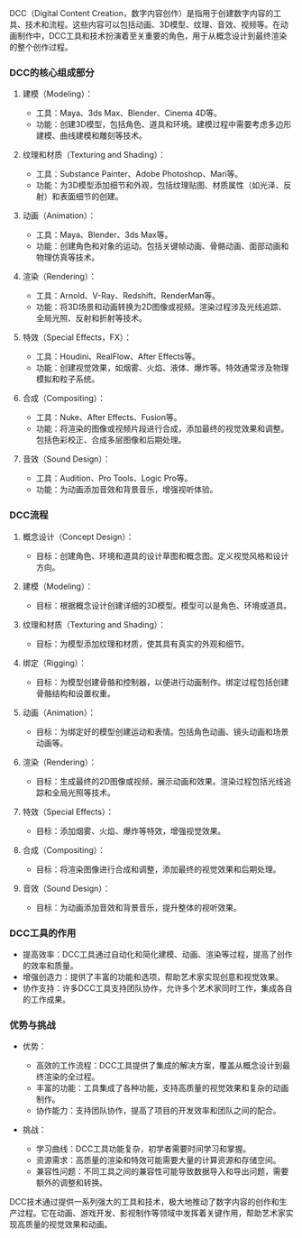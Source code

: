 DCC（Digital Content Creation，数字内容创作）是指用于创建数字内容的工具、技术和流程。这些内容可以包括动画、3D模型、纹理、音效、视频等。在动画制作中，DCC工具和技术扮演着至关重要的角色，用于从概念设计到最终渲染的整个创作过程。

### DCC的核心组成部分

1. 建模（Modeling）：
   - 工具：Maya、3ds Max、Blender、Cinema 4D等。
   - 功能：创建3D模型，包括角色、道具和环境。建模过程中需要考虑多边形建模、曲线建模和雕刻等技术。

2. 纹理和材质（Texturing and Shading）：
   - 工具：Substance Painter、Adobe Photoshop、Mari等。
   - 功能：为3D模型添加细节和外观，包括纹理贴图、材质属性（如光泽、反射）和表面细节的创建。

3. 动画（Animation）：
   - 工具：Maya、Blender、3ds Max等。
   - 功能：创建角色和对象的运动。包括关键帧动画、骨骼动画、面部动画和物理仿真等技术。

4. 渲染（Rendering）：
   - 工具：Arnold、V-Ray、Redshift、RenderMan等。
   - 功能：将3D场景和动画转换为2D图像或视频。渲染过程涉及光线追踪、全局光照、反射和折射等技术。

5. 特效（Special Effects，FX）：
   - 工具：Houdini、RealFlow、After Effects等。
   - 功能：创建视觉效果，如烟雾、火焰、液体、爆炸等。特效通常涉及物理模拟和粒子系统。

6. 合成（Compositing）：
   - 工具：Nuke、After Effects、Fusion等。
   - 功能：将渲染的图像或视频片段进行合成，添加最终的视觉效果和调整。包括色彩校正、合成多层图像和后期处理。

7. 音效（Sound Design）：
   - 工具：Audition、Pro Tools、Logic Pro等。
   - 功能：为动画添加音效和背景音乐，增强视听体验。

### DCC流程

1. 概念设计（Concept Design）：
   - 目标：创建角色、环境和道具的设计草图和概念图。定义视觉风格和设计方向。

2. 建模（Modeling）：
   - 目标：根据概念设计创建详细的3D模型。模型可以是角色、环境或道具。

3. 纹理和材质（Texturing and Shading）：
   - 目标：为模型添加纹理和材质，使其具有真实的外观和细节。

4. 绑定（Rigging）：
   - 目标：为模型创建骨骼和控制器，以便进行动画制作。绑定过程包括创建骨骼结构和设置权重。

5. 动画（Animation）：
   - 目标：为绑定好的模型创建运动和表情。包括角色动画、镜头动画和场景动画等。

6. 渲染（Rendering）：
   - 目标：生成最终的2D图像或视频，展示动画和效果。渲染过程包括光线追踪和全局光照等技术。

7. 特效（Special Effects）：
   - 目标：添加烟雾、火焰、爆炸等特效，增强视觉效果。

8. 合成（Compositing）：
   - 目标：将渲染图像进行合成和调整，添加最终的视觉效果和后期处理。

9. 音效（Sound Design）：
   - 目标：为动画添加音效和背景音乐，提升整体的视听效果。

### DCC工具的作用

- 提高效率：DCC工具通过自动化和简化建模、动画、渲染等过程，提高了创作的效率和质量。
- 增强创造力：提供了丰富的功能和选项，帮助艺术家实现创意和视觉效果。
- 协作支持：许多DCC工具支持团队协作，允许多个艺术家同时工作，集成各自的工作成果。

### 优势与挑战

- 优势：
  - 高效的工作流程：DCC工具提供了集成的解决方案，覆盖从概念设计到最终渲染的全过程。
  - 丰富的功能：工具集成了各种功能，支持高质量的视觉效果和复杂的动画制作。
  - 协作能力：支持团队协作，提高了项目的开发效率和团队之间的配合。

- 挑战：
  - 学习曲线：DCC工具功能复杂，初学者需要时间学习和掌握。
  - 资源需求：高质量的渲染和特效可能需要大量的计算资源和存储空间。
  - 兼容性问题：不同工具之间的兼容性可能导致数据导入和导出问题，需要额外的调整和转换。

DCC技术通过提供一系列强大的工具和技术，极大地推动了数字内容的创作和生产过程。它在动画、游戏开发、影视制作等领域中发挥着关键作用，帮助艺术家实现高质量的视觉效果和动画。